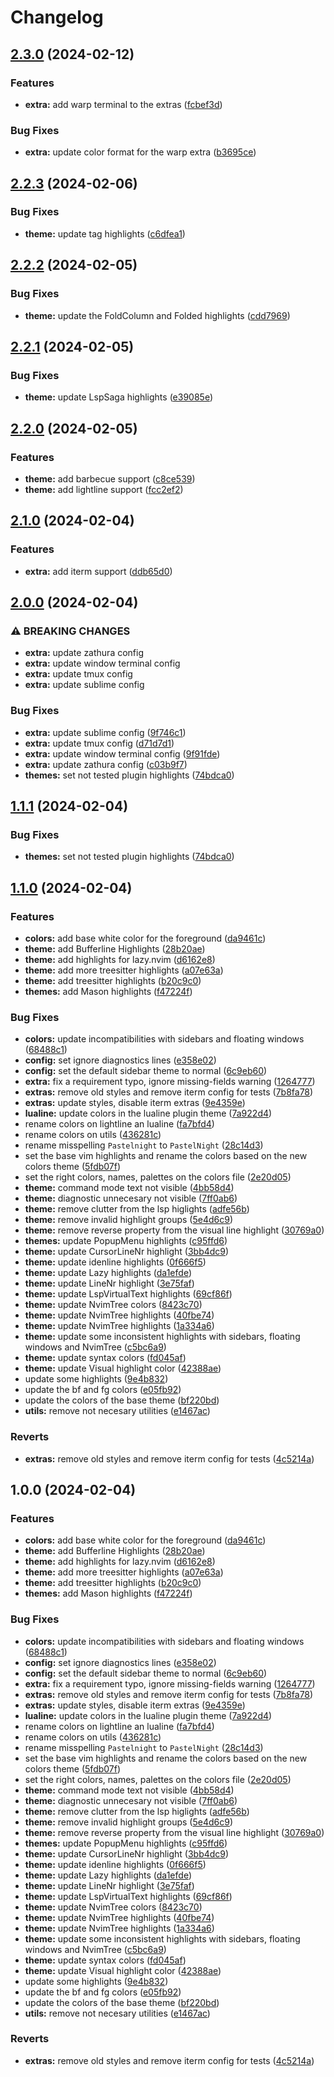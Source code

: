 # Changelog

## [2.3.0](https://github.com/pauchiner/pastelnight.nvim/compare/v2.2.3...v2.3.0) (2024-02-12)


### Features

* **extra:** add warp terminal to the extras ([fcbef3d](https://github.com/pauchiner/pastelnight.nvim/commit/fcbef3dcde1fdde36d84868f076dcd51c9341094))


### Bug Fixes

* **extra:** update color format for the warp extra ([b3695ce](https://github.com/pauchiner/pastelnight.nvim/commit/b3695cea4ddeb207c6b67c7f4415edc9fdb32c96))

## [2.2.3](https://github.com/pauchiner/pastelnight.nvim/compare/v2.2.2...v2.2.3) (2024-02-06)


### Bug Fixes

* **theme:** update tag highlights ([c6dfea1](https://github.com/pauchiner/pastelnight.nvim/commit/c6dfea1c455e1c16d0757371b515ae5110707f6c))

## [2.2.2](https://github.com/pauchiner/pastelnight.nvim/compare/v2.2.1...v2.2.2) (2024-02-05)


### Bug Fixes

* **theme:** update the FoldColumn and Folded highlights ([cdd7969](https://github.com/pauchiner/pastelnight.nvim/commit/cdd7969c409a6109d82eebd94f94b26998dd06d0))

## [2.2.1](https://github.com/pauchiner/pastelnight.nvim/compare/v2.2.0...v2.2.1) (2024-02-05)


### Bug Fixes

* **theme:** update LspSaga highlights ([e39085e](https://github.com/pauchiner/pastelnight.nvim/commit/e39085ef72cc2971f2dff28e646100d33fd48260))

## [2.2.0](https://github.com/pauchiner/pastelnight.nvim/compare/v2.1.0...v2.2.0) (2024-02-05)


### Features

* **theme:** add barbecue support ([c8ce539](https://github.com/pauchiner/pastelnight.nvim/commit/c8ce539346608c0c78b69cfe73e447a1d80c3ff7))
* **theme:** add lightline support ([fcc2ef2](https://github.com/pauchiner/pastelnight.nvim/commit/fcc2ef22fef368510960a036ce4a5c724f40d4d4))

## [2.1.0](https://github.com/pauchiner/pastelnight.nvim/compare/v2.0.0...v2.1.0) (2024-02-04)


### Features

* **extra:** add iterm support ([ddb65d0](https://github.com/pauchiner/pastelnight.nvim/commit/ddb65d04f4c103c2da92e9f6cd57c20fefeb326a))

## [2.0.0](https://github.com/pauchiner/pastelnight.nvim/compare/v1.1.0...v2.0.0) (2024-02-04)


### ⚠ BREAKING CHANGES

* **extra:** update zathura config
* **extra:** update window terminal config
* **extra:** update tmux config
* **extra:** update sublime config

### Bug Fixes

* **extra:** update sublime config ([9f746c1](https://github.com/pauchiner/pastelnight.nvim/commit/9f746c106aff821445aa2e9b6d767903aa637b0e))
* **extra:** update tmux config ([d71d7d1](https://github.com/pauchiner/pastelnight.nvim/commit/d71d7d1c5d4ce4c1c85a166ec4c5c16fc078b774))
* **extra:** update window terminal config ([9f91fde](https://github.com/pauchiner/pastelnight.nvim/commit/9f91fde5590e762533e3abfec6c693fd27a65547))
* **extra:** update zathura config ([c03b9f7](https://github.com/pauchiner/pastelnight.nvim/commit/c03b9f7d77f152f021bb9ed5a496e0fec69f282c))
* **themes:** set not tested plugin highlights ([74bdca0](https://github.com/pauchiner/pastelnight.nvim/commit/74bdca0f59d9a929407dd854cda3f96a804134fe))

## [1.1.1](https://github.com/pauchiner/pastelnight.nvim/compare/v1.1.0...v1.1.1) (2024-02-04)


### Bug Fixes

* **themes:** set not tested plugin highlights ([74bdca0](https://github.com/pauchiner/pastelnight.nvim/commit/74bdca0f59d9a929407dd854cda3f96a804134fe))

## [1.1.0](https://github.com/pauchiner/pastelnight.nvim/compare/v1.0.0...v1.1.0) (2024-02-04)


### Features

* **colors:** add base white color for the foreground ([da9461c](https://github.com/pauchiner/pastelnight.nvim/commit/da9461ca97fb7d43906cc934cece36c01955fc11))
* **theme:** add Bufferline Highlights ([28b20ae](https://github.com/pauchiner/pastelnight.nvim/commit/28b20ae73134367f3c66ebaf2edb45134f9fabfc))
* **theme:** add highlights for lazy.nvim ([d6162e8](https://github.com/pauchiner/pastelnight.nvim/commit/d6162e800faf86e7d60d1772dc8d9e46ab66ed03))
* **theme:** add more treesitter highlights ([a07e63a](https://github.com/pauchiner/pastelnight.nvim/commit/a07e63ae23d42127af2ec550a5ea42d259588a32))
* **theme:** add treesitter highlights ([b20c9c0](https://github.com/pauchiner/pastelnight.nvim/commit/b20c9c0c1071146f725adb8dbe57ab2c932a4dca))
* **themes:** add Mason highlights ([f47224f](https://github.com/pauchiner/pastelnight.nvim/commit/f47224f6b38f9e9954cbe2883441f08111b9560c))


### Bug Fixes

* **colors:** update incompatibilities with sidebars and floating windows ([68488c1](https://github.com/pauchiner/pastelnight.nvim/commit/68488c1923a04b16c0813539a9774b7fa85a47db))
* **config:** set ignore diagnostics lines ([e358e02](https://github.com/pauchiner/pastelnight.nvim/commit/e358e02bd6576888f1ae7e5673b87cbb2b81411b))
* **config:** set the default sidebar theme to normal ([6c9eb60](https://github.com/pauchiner/pastelnight.nvim/commit/6c9eb60ec5855e2312d548b2a5affdf11179629d))
* **extra:** fix a requirement typo, ignore missing-fields warning ([1264777](https://github.com/pauchiner/pastelnight.nvim/commit/12647775c28294b7f553dd8cf878a6743a87caa9))
* **extras:** remove old styles and remove iterm config for tests ([7b8fa78](https://github.com/pauchiner/pastelnight.nvim/commit/7b8fa78ac21cca65287460616daa4887690465be))
* **extras:** update styles, disable iterm extras ([9e4359e](https://github.com/pauchiner/pastelnight.nvim/commit/9e4359ed66b1744d2cc92a710a7aa32ae8b1ca63))
* **lualine:** update colors in the lualine plugin theme ([7a922d4](https://github.com/pauchiner/pastelnight.nvim/commit/7a922d4d36ae6c3ad82b416f6ffafe33e9c280c0))
* rename colors on lightline an lualine ([fa7bfd4](https://github.com/pauchiner/pastelnight.nvim/commit/fa7bfd45dfcfc52a766ea72e3d8a3926fd6d3f66))
* rename colors on utils ([436281c](https://github.com/pauchiner/pastelnight.nvim/commit/436281c7d1cf0583e8b9e5db5e7d616cf8344ec3))
* rename misspelling `Pastelnight` to `PastelNight` ([28c14d3](https://github.com/pauchiner/pastelnight.nvim/commit/28c14d31bef65250f7676846ab84fb78d9131c62))
* set the base vim highlights and rename the colors based on the new colors theme ([5fdb07f](https://github.com/pauchiner/pastelnight.nvim/commit/5fdb07fedc5d054447bce8bc6cd96ed5cc466905))
* set the right colors, names, palettes on the colors file ([2e20d05](https://github.com/pauchiner/pastelnight.nvim/commit/2e20d05f79c27276ed0a2c94d0191b0a211231df))
* **theme:** command mode text not visible ([4bb58d4](https://github.com/pauchiner/pastelnight.nvim/commit/4bb58d4ad1929b2e5ebab068e7da324d2b9f3aad))
* **theme:** diagnostic unnecesary not visible ([7ff0ab6](https://github.com/pauchiner/pastelnight.nvim/commit/7ff0ab672c1ba96e924cd99064975ae963d06fd4))
* **theme:** remove clutter from the lsp higlights ([adfe56b](https://github.com/pauchiner/pastelnight.nvim/commit/adfe56bd93c2ebb7a048a1feb94fe384c5091775))
* **theme:** remove invalid highlight groups ([5e4d6c9](https://github.com/pauchiner/pastelnight.nvim/commit/5e4d6c919c7f84e311d432532e2252687a223773))
* **theme:** remove reverse property from the visual line highlight ([30769a0](https://github.com/pauchiner/pastelnight.nvim/commit/30769a0b7908875bd3df448c340e108aca5cfcad))
* **themes:** update PopupMenu highlights ([c95ffd6](https://github.com/pauchiner/pastelnight.nvim/commit/c95ffd6c4e9d5e8ad75880b8ce61e355602291b2))
* **theme:** update CursorLineNr highlight ([3bb4dc9](https://github.com/pauchiner/pastelnight.nvim/commit/3bb4dc9a8e47105b789b40d8d63127933122f540))
* **theme:** update idenline highlights ([0f666f5](https://github.com/pauchiner/pastelnight.nvim/commit/0f666f55328c9bba66a81a124b394f5d98a58fe9))
* **theme:** update Lazy highlights ([da1efde](https://github.com/pauchiner/pastelnight.nvim/commit/da1efdeab04fc9ff16830da4f16491db5a71bf34))
* **theme:** update LineNr highlight ([3e75faf](https://github.com/pauchiner/pastelnight.nvim/commit/3e75faff978ca3e6e0739a09c60a3717622bf776))
* **theme:** update LspVirtualText highlights ([69cf86f](https://github.com/pauchiner/pastelnight.nvim/commit/69cf86f1134a77921c3264561be5b13487c355ff))
* **theme:** update NvimTree colors ([8423c70](https://github.com/pauchiner/pastelnight.nvim/commit/8423c7056c8095d6c22d9608e20f1a5a6a33d08c))
* **theme:** update NvimTree highlights ([40fbe74](https://github.com/pauchiner/pastelnight.nvim/commit/40fbe7479e9dd2367ed1b0ccd818aa87e1ca566f))
* **theme:** update NvimTree highlights ([1a334a6](https://github.com/pauchiner/pastelnight.nvim/commit/1a334a688a620e3caa4ea762ed425a0cb5896395))
* **theme:** update some inconsistent highlights with sidebars, floating windows and NvimTree ([c5bc6a9](https://github.com/pauchiner/pastelnight.nvim/commit/c5bc6a9c2a4d7e995337198f52a9ca6cab2cb6f6))
* **theme:** update syntax colors ([fd045af](https://github.com/pauchiner/pastelnight.nvim/commit/fd045af27b0360ac60b8a2d1ef7ff286b9e0965c))
* **theme:** update Visual highlight color ([42388ae](https://github.com/pauchiner/pastelnight.nvim/commit/42388aef8959c6c6bc90c9e86c7d115b0b09693e))
* update some highlights ([9e4b832](https://github.com/pauchiner/pastelnight.nvim/commit/9e4b832d5117a28576b037f6fe487dc7d691b4d5))
* update the bf and fg colors ([e05fb92](https://github.com/pauchiner/pastelnight.nvim/commit/e05fb927e2ae9d094894a0413c94ecf29251a351))
* update the colors of the base theme ([bf220bd](https://github.com/pauchiner/pastelnight.nvim/commit/bf220bd262303c173e0ee1f09f80d3dd620a4c3b))
* **utils:** remove not necesary utilities ([e1467ac](https://github.com/pauchiner/pastelnight.nvim/commit/e1467ac8591930990afb4e679fca733b41b4f558))


### Reverts

* **extras:** remove old styles and remove iterm config for tests ([4c5214a](https://github.com/pauchiner/pastelnight.nvim/commit/4c5214a28682e7ff47257976f721203031677d43))

## 1.0.0 (2024-02-04)


### Features

* **colors:** add base white color for the foreground ([da9461c](https://github.com/pauchiner/pastelnight.nvim/commit/da9461ca97fb7d43906cc934cece36c01955fc11))
* **theme:** add Bufferline Highlights ([28b20ae](https://github.com/pauchiner/pastelnight.nvim/commit/28b20ae73134367f3c66ebaf2edb45134f9fabfc))
* **theme:** add highlights for lazy.nvim ([d6162e8](https://github.com/pauchiner/pastelnight.nvim/commit/d6162e800faf86e7d60d1772dc8d9e46ab66ed03))
* **theme:** add more treesitter highlights ([a07e63a](https://github.com/pauchiner/pastelnight.nvim/commit/a07e63ae23d42127af2ec550a5ea42d259588a32))
* **theme:** add treesitter highlights ([b20c9c0](https://github.com/pauchiner/pastelnight.nvim/commit/b20c9c0c1071146f725adb8dbe57ab2c932a4dca))
* **themes:** add Mason highlights ([f47224f](https://github.com/pauchiner/pastelnight.nvim/commit/f47224f6b38f9e9954cbe2883441f08111b9560c))


### Bug Fixes

* **colors:** update incompatibilities with sidebars and floating windows ([68488c1](https://github.com/pauchiner/pastelnight.nvim/commit/68488c1923a04b16c0813539a9774b7fa85a47db))
* **config:** set ignore diagnostics lines ([e358e02](https://github.com/pauchiner/pastelnight.nvim/commit/e358e02bd6576888f1ae7e5673b87cbb2b81411b))
* **config:** set the default sidebar theme to normal ([6c9eb60](https://github.com/pauchiner/pastelnight.nvim/commit/6c9eb60ec5855e2312d548b2a5affdf11179629d))
* **extra:** fix a requirement typo, ignore missing-fields warning ([1264777](https://github.com/pauchiner/pastelnight.nvim/commit/12647775c28294b7f553dd8cf878a6743a87caa9))
* **extras:** remove old styles and remove iterm config for tests ([7b8fa78](https://github.com/pauchiner/pastelnight.nvim/commit/7b8fa78ac21cca65287460616daa4887690465be))
* **extras:** update styles, disable iterm extras ([9e4359e](https://github.com/pauchiner/pastelnight.nvim/commit/9e4359ed66b1744d2cc92a710a7aa32ae8b1ca63))
* **lualine:** update colors in the lualine plugin theme ([7a922d4](https://github.com/pauchiner/pastelnight.nvim/commit/7a922d4d36ae6c3ad82b416f6ffafe33e9c280c0))
* rename colors on lightline an lualine ([fa7bfd4](https://github.com/pauchiner/pastelnight.nvim/commit/fa7bfd45dfcfc52a766ea72e3d8a3926fd6d3f66))
* rename colors on utils ([436281c](https://github.com/pauchiner/pastelnight.nvim/commit/436281c7d1cf0583e8b9e5db5e7d616cf8344ec3))
* rename misspelling `Pastelnight` to `PastelNight` ([28c14d3](https://github.com/pauchiner/pastelnight.nvim/commit/28c14d31bef65250f7676846ab84fb78d9131c62))
* set the base vim highlights and rename the colors based on the new colors theme ([5fdb07f](https://github.com/pauchiner/pastelnight.nvim/commit/5fdb07fedc5d054447bce8bc6cd96ed5cc466905))
* set the right colors, names, palettes on the colors file ([2e20d05](https://github.com/pauchiner/pastelnight.nvim/commit/2e20d05f79c27276ed0a2c94d0191b0a211231df))
* **theme:** command mode text not visible ([4bb58d4](https://github.com/pauchiner/pastelnight.nvim/commit/4bb58d4ad1929b2e5ebab068e7da324d2b9f3aad))
* **theme:** diagnostic unnecesary not visible ([7ff0ab6](https://github.com/pauchiner/pastelnight.nvim/commit/7ff0ab672c1ba96e924cd99064975ae963d06fd4))
* **theme:** remove clutter from the lsp higlights ([adfe56b](https://github.com/pauchiner/pastelnight.nvim/commit/adfe56bd93c2ebb7a048a1feb94fe384c5091775))
* **theme:** remove invalid highlight groups ([5e4d6c9](https://github.com/pauchiner/pastelnight.nvim/commit/5e4d6c919c7f84e311d432532e2252687a223773))
* **theme:** remove reverse property from the visual line highlight ([30769a0](https://github.com/pauchiner/pastelnight.nvim/commit/30769a0b7908875bd3df448c340e108aca5cfcad))
* **themes:** update PopupMenu highlights ([c95ffd6](https://github.com/pauchiner/pastelnight.nvim/commit/c95ffd6c4e9d5e8ad75880b8ce61e355602291b2))
* **theme:** update CursorLineNr highlight ([3bb4dc9](https://github.com/pauchiner/pastelnight.nvim/commit/3bb4dc9a8e47105b789b40d8d63127933122f540))
* **theme:** update idenline highlights ([0f666f5](https://github.com/pauchiner/pastelnight.nvim/commit/0f666f55328c9bba66a81a124b394f5d98a58fe9))
* **theme:** update Lazy highlights ([da1efde](https://github.com/pauchiner/pastelnight.nvim/commit/da1efdeab04fc9ff16830da4f16491db5a71bf34))
* **theme:** update LineNr highlight ([3e75faf](https://github.com/pauchiner/pastelnight.nvim/commit/3e75faff978ca3e6e0739a09c60a3717622bf776))
* **theme:** update LspVirtualText highlights ([69cf86f](https://github.com/pauchiner/pastelnight.nvim/commit/69cf86f1134a77921c3264561be5b13487c355ff))
* **theme:** update NvimTree colors ([8423c70](https://github.com/pauchiner/pastelnight.nvim/commit/8423c7056c8095d6c22d9608e20f1a5a6a33d08c))
* **theme:** update NvimTree highlights ([40fbe74](https://github.com/pauchiner/pastelnight.nvim/commit/40fbe7479e9dd2367ed1b0ccd818aa87e1ca566f))
* **theme:** update NvimTree highlights ([1a334a6](https://github.com/pauchiner/pastelnight.nvim/commit/1a334a688a620e3caa4ea762ed425a0cb5896395))
* **theme:** update some inconsistent highlights with sidebars, floating windows and NvimTree ([c5bc6a9](https://github.com/pauchiner/pastelnight.nvim/commit/c5bc6a9c2a4d7e995337198f52a9ca6cab2cb6f6))
* **theme:** update syntax colors ([fd045af](https://github.com/pauchiner/pastelnight.nvim/commit/fd045af27b0360ac60b8a2d1ef7ff286b9e0965c))
* **theme:** update Visual highlight color ([42388ae](https://github.com/pauchiner/pastelnight.nvim/commit/42388aef8959c6c6bc90c9e86c7d115b0b09693e))
* update some highlights ([9e4b832](https://github.com/pauchiner/pastelnight.nvim/commit/9e4b832d5117a28576b037f6fe487dc7d691b4d5))
* update the bf and fg colors ([e05fb92](https://github.com/pauchiner/pastelnight.nvim/commit/e05fb927e2ae9d094894a0413c94ecf29251a351))
* update the colors of the base theme ([bf220bd](https://github.com/pauchiner/pastelnight.nvim/commit/bf220bd262303c173e0ee1f09f80d3dd620a4c3b))
* **utils:** remove not necesary utilities ([e1467ac](https://github.com/pauchiner/pastelnight.nvim/commit/e1467ac8591930990afb4e679fca733b41b4f558))


### Reverts

* **extras:** remove old styles and remove iterm config for tests ([4c5214a](https://github.com/pauchiner/pastelnight.nvim/commit/4c5214a28682e7ff47257976f721203031677d43))
